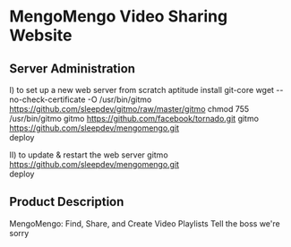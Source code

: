 MengoMengo Video Sharing Website
===================

Server Administration
---------------------

I) to set up a new web server from scratch
    aptitude install git-core
    wget --no-check-certificate -O /usr/bin/gitmo https://github.com/sleepdev/gitmo/raw/master/gitmo
    chmod 755 /usr/bin/gitmo
    gitmo https://github.com/facebook/tornado.git
    gitmo https://github.com/sleepdev/mengomengo.git     
    deploy

II) to update & restart the web server
    gitmo https://github.com/sleepdev/mengomengo.git     
    deploy

Product Description
---------------------   
MengoMengo: Find, Share, and Create Video Playlists
Tell the boss we're sorry


